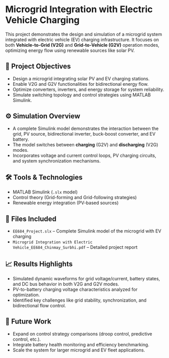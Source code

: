 # Microgrid Integration with Electric Vehicle Charging

This project demonstrates the design and simulation of a microgrid system integrated with electric vehicle (EV) charging infrastructure. It focuses on both **Vehicle-to-Grid (V2G)** and **Grid-to-Vehicle (G2V)** operation modes, optimizing energy flow using renewable sources like solar PV.

## 📌 Project Objectives

- Design a microgrid integrating solar PV and EV charging stations.
- Enable V2G and G2V functionalities for bidirectional energy flow.
- Optimize converters, inverters, and energy storage for system reliability.
- Simulate switching topology and control strategies using MATLAB Simulink.

## ⚙️ Simulation Overview

- A complete Simulink model demonstrates the interaction between the grid, PV source, bidirectional inverter, buck-boost converter, and EV battery.
- The model switches between **charging** (G2V) and **discharging** (V2G) modes.
- Incorporates voltage and current control loops, PV charging circuits, and system synchronization mechanisms.

## 🛠 Tools & Technologies

- MATLAB Simulink (`.slx` model)
- Control theory (Grid-forming and Grid-following strategies)
- Renewable energy integration (PV-based sources)

## 📂 Files Included

- `EE684_Project.slx` – Complete Simulink model of the microgrid with EV charging
- `Microgrid Integration with Electric Vehicle_EE684_Chinmay_Surbhi.pdf` – Detailed project report

## 📈 Results Highlights

- Simulated dynamic waveforms for grid voltage/current, battery states, and DC bus behavior in both V2G and G2V modes.
- PV-to-battery charging voltage characteristics analyzed for optimization.
- Identified key challenges like grid stability, synchronization, and bidirectional flow control.

## 🚀 Future Work

- Expand on control strategy comparisons (droop control, predictive control, etc.).
- Integrate battery health monitoring and efficiency benchmarking.
- Scale the system for larger microgrid and EV fleet applications.

